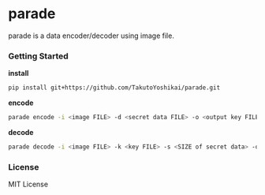 # parade
parade is a data encoder/decoder using image file.

### Getting Started
**install**
```bash
pip install git+https://github.com/TakutoYoshikai/parade.git
```
**encode**
```bash
parade encode -i <image FILE> -d <secret data FILE> -o <output key FILE>
```

**decode**
```bash
parade decode -i <image FILE> -k <key FILE> -s <SIZE of secret data> -o <output data FILE>
```

### License
MIT License
